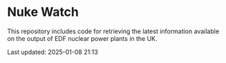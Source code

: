 # Nuke Watch

This repository includes code for retrieving the latest information available on the output of EDF nuclear power plants in the UK.

Last updated: 2025-01-08 21:13